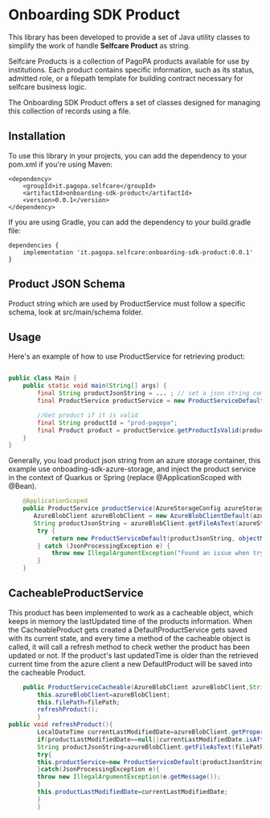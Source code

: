 # Onboarding SDK Product

This library has been developed to provide a set of Java utility classes to simplify the work of handle **Selfcare Product** as string.

Selfcare Products is a collection of PagoPA products available for use by institutions. Each product contains specific information, such as its status, admitted role, or a filepath template for building contract necessary for selfcare business logic. 

The Onboarding SDK Product offers a set of classes designed for managing this collection of records using a file.

## Installation

To use this library in your projects, you can add the dependency to your pom.xml if you're using Maven:

```shell script
<dependency>
    <groupId>it.pagopa.selfcare</groupId>
    <artifactId>onboarding-sdk-product</artifactId>
    <version>0.0.1</version>
</dependency>
```

If you are using Gradle, you can add the dependency to your build.gradle file:

```shell script
dependencies {
    implementation 'it.pagopa.selfcare:onboarding-sdk-product:0.0.1'
}
```
## Product JSON Schema

Product string which are used by ProductService must follow a specific schema, look at src/main/schema folder.

## Usage

Here's an example of how to use ProductService for retrieving product:

```java script

public class Main {
    public static void main(String[] args) {
        final String productJsonString = ... ; // set a json string compliant to a List of Product Pojo
        final ProductService productService = new ProductServiceDefault(productJsonString);

        //Get product if it is valid
        final String productId = "prod-pagopa";
        final Product product = productService.getProductIsValid(productId);
    }
}
```

Generally, you load product json string from an azure storage container, this example use onboading-sdk-azure-storage, and inject the product service in the context of Quarkus or Spring (replace @ApplicationScoped with @Bean). 

```java script
    @ApplicationScoped
    public ProductService productService(AzureStorageConfig azureStorageConfig){
       AzureBlobClient azureBlobClient = new AzureBlobClientDefault(azureStorageConfig.connectionStringProduct(), azureStorageConfig.containerProduct());
       String productJsonString = azureBlobClient.getFileAsText(azureStorageConfig.productFilepath());
        try {
            return new ProductServiceDefault(productJsonString, objectMapper());
        } catch (JsonProcessingException e) {
            throw new IllegalArgumentException("Found an issue when trying to serialize product json string!!");
        }
    }
 ```

## CacheableProductService

This product has been implemented to work as a cacheable object, which keeps in memory the lastUpdated time of the
products information.
When the CacheableProduct gets created a DefaultProductService gets saved with its current state, and every time a
method of the cacheable object is called, it will call a refresh method to check wether the product has been updated or
not.
If the product's last updatedTime is older than the retrieved current time from the azure client a new DefaultProduct
will be saved into the cacheable Product.

```java script
    public ProductServiceCacheable(AzureBlobClient azureBlobClient,String filePath){
        this.azureBlobClient=azureBlobClient;
        this.filePath=filePath;
        refreshProduct();
        }
public void refreshProduct(){
        LocalDateTime currentLastModifiedDate=azureBlobClient.getProperties(filePath).getLastModified().toLocalDateTime();
        if(productLastModifiedDate==null||currentLastModifiedDate.isAfter(productLastModifiedDate)){
        String productJsonString=azureBlobClient.getFileAsText(filePath);
        try{
        this.productService=new ProductServiceDefault(productJsonString);
        }catch(JsonProcessingException e){
        throw new IllegalArgumentException(e.getMessage());
        }
        this.productLastModifiedDate=currentLastModifiedDate;
        }
        }
 ```
